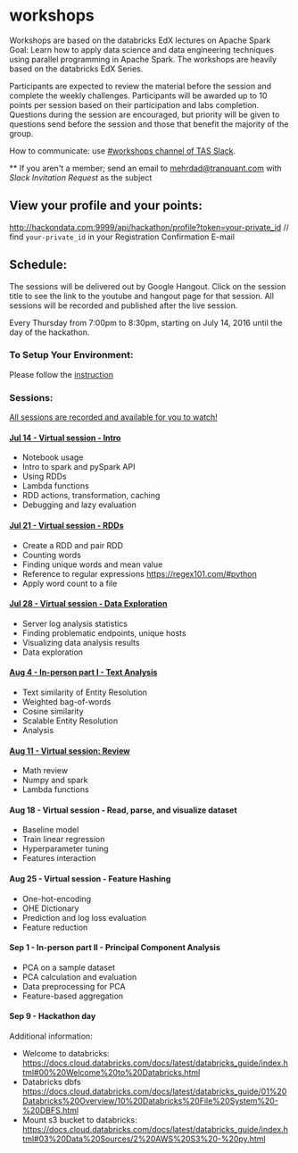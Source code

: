 # workshops

Workshops are based on the databricks EdX lectures on Apache Spark
Goal: Learn how to apply data science and data engineering techniques using parallel programming in Apache Spark. The workshops are heavily based on the databricks EdX Series.

Participants are expected to review the material before the session and complete the weekly challenges. Participants will be awarded up to 10 points per session based on their participation and labs completion. Questions during the session are encouraged, but priority will be given to questions send before the session and those that benefit the majority of the group.

How to communicate: use [#workshops channel of TAS Slack](https://torontoapachespark.slack.com/messages/workshops/).

** If you aren't a member; send an email to mehrdad@tranquant.com with _Slack Invitation Request_ as the subject

## View your profile and your points:
http://hackondata.com:9999/api/hackathon/profile?token=your-private_id  // find `your-private_id` in your Registration Confirmation E-mail

## Schedule:

The sessions will be delivered out by Google Hangout. Click on the session title to see the link to the youtube and hangout page for that session. All sessions will be recorded and published after the live session.

Every Thursday from 7:00pm to 8:30pm, starting on July 14, 2016 until the day of the hackathon.

### To Setup Your Environment:
Please follow the [instruction](https://goo.gl/sGzTZW)

### Sessions:

[All sessions are recorded and available for you to watch!](https://plus.google.com/u/1/collection/UUr_aB)

#### [Jul 14 - Virtual session - Intro](sessions/exercise_1.md)
- Notebook usage
- Intro to spark and pySpark API
- Using RDDs
- Lambda functions
- RDD actions, transformation, caching
- Debugging and lazy evaluation

#### [Jul 21 - Virtual session - RDDs](sessions/exercise_2.md)
- Create a RDD and pair RDD
- Counting words
- Finding unique words and mean value
- Reference to regular expressions https://regex101.com/#python
- Apply word count to a file

#### [Jul 28 - Virtual session  - Data Exploration](sessions/exercise_3.md)
- Server log analysis statistics
- Finding problematic endpoints, unique hosts
- Visualizing data analysis results
- Data exploration

#### [Aug  4 - In-person part I - Text Analysis](sessions/exercise_4.md)
- Text similarity of Entity Resolution
- Weighted bag-of-words
- Cosine similarity
- Scalable Entity Resolution
- Analysis

#### [Aug 11 - Virtual session: Review](sessions/exercise_5.md)
- Math review
- Numpy and spark
- Lambda functions

#### Aug 18 - Virtual session  - Read, parse, and visualize dataset
- Baseline model
- Train linear regression
- Hyperparameter tuning
- Features interaction

#### Aug 25 - Virtual session - Feature Hashing
- One-hot-encoding
- OHE Dictionary
- Prediction and log loss evaluation
- Feature reduction

#### Sep  1 - In-person part II - Principal Component Analysis 
- PCA on a sample dataset
- PCA calculation and evaluation
- Data preprocessing for PCA
- Feature-based aggregation

#### Sep  9 - Hackathon day

Additional information:
- Welcome to databricks:
https://docs.cloud.databricks.com/docs/latest/databricks_guide/index.html#00%20Welcome%20to%20Databricks.html
- Databricks dbfs
https://docs.cloud.databricks.com/docs/latest/databricks_guide/01%20Databricks%20Overview/10%20Databricks%20File%20System%20-%20DBFS.html
- Mount s3 bucket to databricks:
https://docs.cloud.databricks.com/docs/latest/databricks_guide/index.html#03%20Data%20Sources/2%20AWS%20S3%20-%20py.html
